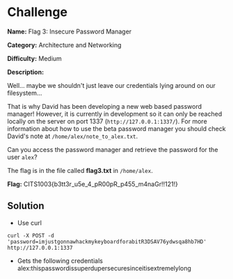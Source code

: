 # Challenge

**Name:** Flag 3: Insecure Password Manager

**Category:** Architecture and Networking

**Difficulty:** Medium

**Description:**

Well... maybe we shouldn't just leave our credentials lying around on our filesystem...

That is why David has been developing a new web based password manager! However, it is currently in development so it can only be reached locally on the server on port 1337 (`http://127.0.0.1:1337/`). For more information about how to use the beta password manager you should check David's note at `/home/alex/note_to_alex.txt`.

Can you access the password manager and retrieve the password for the user `alex`?

The flag is in the file called **flag3.txt** in `/home/alex`.

**Flag:** CITS1003{b3tt3r_u5e_4_pR00pR_p455_m4naGr!!121!}

## Solution

* Use curl

```
curl -X POST -d 'password=imjustgonnawhackmykeyboardforabitR3DSAV76ydwsqa8hb7HD' http://127.0.0.1:1337
```

* Gets the following credentials alex:thispasswordissuperdupersecuresinceitisextremelylong

